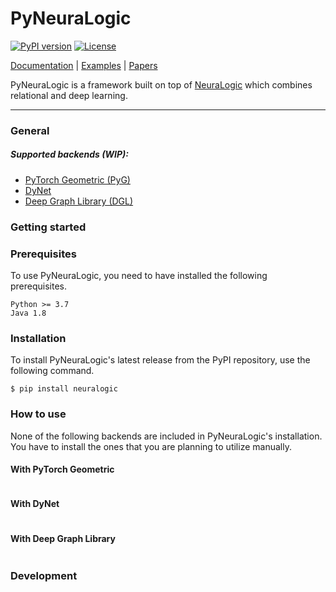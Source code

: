 # PyNeuraLogic

[![PyPI version](https://badge.fury.io/py/neuralogic.svg)](https://badge.fury.io/py/neuralogic)
[![License](https://img.shields.io/pypi/l/neuralogic)](https://badge.fury.io/py/neuralogic)



[Documentation](https://pyneuralogic.readthedocs.io/en/latest/) | [Examples](#examples) | [Papers](https://github.com/GustikS/NeuraLogic#papers)

PyNeuraLogic is a framework built on top of [NeuraLogic](https://github.com/GustikS/NeuraLogic) which combines relational and deep learning.

---

### General



##### Supported backends (WIP):
- [PyTorch Geometric (PyG)](https://github.com/rusty1s/pytorch_geometric)
- [DyNet](https://github.com/clab/dynet)
- [Deep Graph Library (DGL)](https://github.com/dmlc/dgl)

### Getting started

### Prerequisites

To use PyNeuraLogic, you need to have installed the following prerequisites.

```
Python >= 3.7
Java 1.8
```

### Installation

To install PyNeuraLogic's latest release from the PyPI repository, use the following command.

```commandline
$ pip install neuralogic
```

### How to use

None of the following backends are included in PyNeuraLogic's installation. You have to install the ones that you are planning to utilize manually.

#### With PyTorch Geometric

```python

```

#### With DyNet

```python

```

#### With Deep Graph Library

```python

```

### Development

```commandline

```

